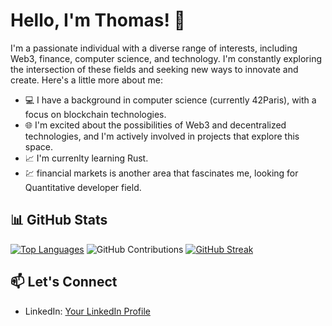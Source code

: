 # Hello, I'm Thomas! 👋

I'm a passionate individual with a diverse range of interests, including Web3, finance, computer science, and technology. I'm constantly exploring the intersection of these fields and seeking new ways to innovate and create. Here's a little more about me:

- 💻 I have a background in computer science (currently 42Paris), with a focus on blockchain technologies.
- 🌐 I'm excited about the possibilities of Web3 and decentralized technologies, and I'm actively involved in projects that explore this space.
- 📈 I'm currenlty learning Rust.
- 💹 financial markets is another area that fascinates me, looking for Quantitative developer field.

## 📊 GitHub Stats
[![Top Languages](https://github-readme-stats.vercel.app/api/top-langs/?username=0xTrinityy&layout=compact&langs_count=8&theme=dark)](https://github.com/0xTrinityy)
![GitHub Contributions](https://github-readme-stats.vercel.app/api?username=0xTrinityy&show_icons=true&theme=dark)
[![GitHub Streak](http://github-readme-streak-stats.herokuapp.com?user=0xTrinityy&theme=dark)](https://github.com/0xTrinityy)

## 📫 Let's Connect
- LinkedIn: [Your LinkedIn Profile](https://fr.linkedin.com/in/thomas-bellenger-8b3a78288)
